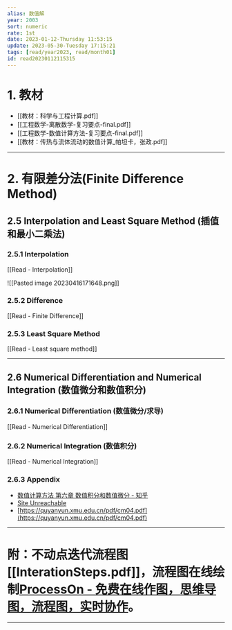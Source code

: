 ```yaml
---
alias: 数值解
year: 2003
sort: numeric
rate: 1st
date: 2023-01-12-Thursday 11:53:15
update: 2023-05-30-Tuesday 17:15:21
tags: [read/year2023, read/month01]
id: read20230112115315
---
```


# 1. 教材

- [[教材：科学与工程计算.pdf]]
- [[工程数学-离散数学-复习要点-final.pdf]]
- [[工程数学-数值计算方法-复习要点-final.pdf]]
- [[教材：传热与流体流动的数值计算_帕坦卡，张政.pdf]]

---

# 2. 有限差分法(Finite Difference Method)


## 2.5 Interpolation and Least Square Method (插值和最小二乘法)

### 2.5.1 Interpolation

[[Read - Interpolation]]

![[Pasted image 20230416171648.png]]



### 2.5.2 Difference

[[Read - Finite Difference]]


### 2.5.3 Least Square Method

[[Read - Least square method]]


---


## 2.6 Numerical Differentiation and Numerical Integration (数值微分和数值积分)

### 2.6.1 Numerical Differentiation (数值微分/求导)

[[Read - Numerical Differentiation]]


### 2.6.2 Numerical Integration (数值积分)

[[Read - Numerical Integration]]

### 2.6.3 Appendix

- [数值计算方法 第六章 数值积分和数值微分 - 知乎](https://zhuanlan.zhihu.com/p/142583935)
- [Site Unreachable](https://math.ecnu.edu.cn/~sfzhu/course/NumerAnal/NumerInt2.pdf)
- [https://quyanyun.xmu.edu.cn/pdf/cm04.pdf](https://quyanyun.xmu.edu.cn/pdf/cm04.pdf)

---

# 附：不动点迭代流程图 [[InterationSteps.pdf]]，流程图在线绘制[ProcessOn - 免费在线作图，思维导图，流程图，实时协作](https://www.processon.com/)。


---

